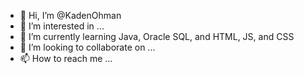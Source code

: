 - 👋 Hi, I’m @KadenOhman
- 👀 I’m interested in ...
- 🌱 I’m currently learning Java, Oracle SQL, and HTML, JS, and CSS
- 💞️ I’m looking to collaborate on ...
- 📫 How to reach me ...

<!---
KadenOhman/KadenOhman is a ✨ special ✨ repository because its `README.md` (this file) appears on your GitHub profile.
You can click the Preview link to take a look at your changes.
--->
